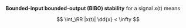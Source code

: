 **Bounded-input bounded-output (BIBO) stability** for a signal $x(t)$ means 

$$
\int_\RR |x(t)| \dd{x} < \infty
$$